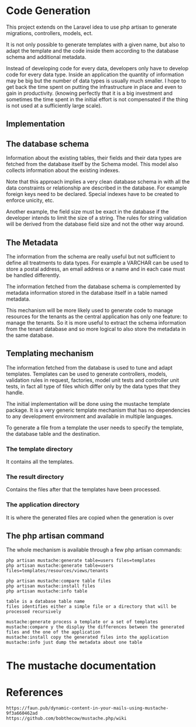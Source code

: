 # Code Generation

This project extends on the Laravel idea to use php artisan to generate migrations, controllers, models, ect.

It is not only possible to generate templates with a given name, but also to adapt the template and the code inside them according to the database schema and additional metadata.

Instead of developing code for every data, developers only have to develop code for every data type. Inside an application the quantity of information may be big but the number of data types is usually much smaller. I hope to get back the time spent on putting the infrastructure in place and even to gain in productivity. (knowing perfectly that it is a big investment and sometimes the time spent in the initial effort is not compensated if the thing is not used at a sufficiently large scale).
     
    
## Implementation

## The database schema

Information about the existing tables, their fields and their data types are fetched from the database itself by the Schema model. This model also collects information about the existing indexes.

Note that this approach implies a very clean database schema in with all the data constraints or relationship are described in the database. For example foreign keys need to be declared. Special indexes have to be created to enforce unicity, etc. 

Another example, the field size must be exact in the database if the developer intends to limit the size of a string. The rules for string validation will be derived from the database field size and not the other way around. 

## The Metadata

The information from the schema are really useful but not sufficient to define all treatments to data types. For example a VARCHAR can be used to store a postal address, an email address or a name and in each case must be handled differently. 

The information fetched from the database schema is complemented by metadata information stored in the database itself in a table named metadata.

This mechanism will be more likely used to generate code to manage resources for the tenants as the central application has only one feature: to manage the tenants. So it is more useful to extract the schema information from the tenant database and so more logical to also store the metadata in the same database.

## Templating mechanism

The information fetched from the database is used to tune and adapt templates. Templates 
can be used to generate controllers, models, validation rules in request, factories, model unit tests and controller unit tests, in fact all type of files which differ only by the data types that they handle.

The initial implementation will be done using the mustache template package. It is a very generic template mechanism that has no dependencies to any development environment and available in multiple languages. 

To generate a file from a template the user needs to specify the template, the database table and the destination.


### The template directory

It contains all the templates.

### The result directory

Contains the files after that the templates have been processed.

### The application directory

It is where the generated files are copied when the generation is over


## The php artisan command

The whole mechanism is available through a few php artisan commands:

    php artisan mustache:generate table=users files=templates
    php artisan mustache:generate table=users files=templates/resources/views/tenants
    
    php artisan mustache:compare table files
    php artisan mustache:install files
    php artisan mustache:info table
    
    table is a database table name
    files identifies either a simple file or a directory that will be processed recursively
    
    mustache:generate process a template or a set of templates
    mustache:compare y the display the differences between the generated files and the one of the application
    mustache:install copy the generated files into the application
    mustache:info just dump the metadata about one table
     
# The mustache documentation

# References

    https://faun.pub/dynamic-content-in-your-mails-using-mustache-9f3a660462ad
    https://github.com/bobthecow/mustache.php/wiki
    
    
    
